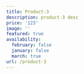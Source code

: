 ```yaml
---
title: Product-3
description: product-3 desc
price: '123'
image: ''
featured: true
availability:
  february: false
  january: false
  march: true
url: /product-3
---
```


